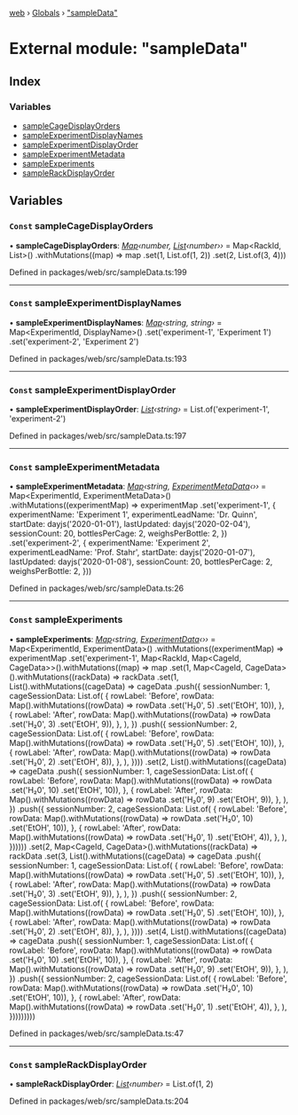 [web](../README.md) › [Globals](../globals.md) › ["sampleData"](_sampledata_.md)

# External module: "sampleData"

## Index

### Variables

* [sampleCageDisplayOrders](_sampledata_.md#const-samplecagedisplayorders)
* [sampleExperimentDisplayNames](_sampledata_.md#const-sampleexperimentdisplaynames)
* [sampleExperimentDisplayOrder](_sampledata_.md#const-sampleexperimentdisplayorder)
* [sampleExperimentMetadata](_sampledata_.md#const-sampleexperimentmetadata)
* [sampleExperiments](_sampledata_.md#const-sampleexperiments)
* [sampleRackDisplayOrder](_sampledata_.md#const-samplerackdisplayorder)

## Variables

### `Const` sampleCageDisplayOrders

• **sampleCageDisplayOrders**: *[Map](../interfaces/_types_.routemap.md#map)‹number, [List](../interfaces/_routes_experiment_dashboard_cagesessiontable_.cagesessiondata.md#list)‹number››* = Map<RackId, List<CageId>>()
  .withMutations((map) => map
    .set(1, List.of(1, 2))
    .set(2, List.of(3, 4)))

Defined in packages/web/src/sampleData.ts:199

___

### `Const` sampleExperimentDisplayNames

• **sampleExperimentDisplayNames**: *[Map](../interfaces/_types_.routemap.md#map)‹string, string›* = Map<ExperimentId, DisplayName>()
  .set('experiment-1', 'Experiment 1')
  .set('experiment-2', 'Experiment 2')

Defined in packages/web/src/sampleData.ts:193

___

### `Const` sampleExperimentDisplayOrder

• **sampleExperimentDisplayOrder**: *[List](../interfaces/_routes_experiment_dashboard_cagesessiontable_.cagesessiondata.md#list)‹string›* = List.of('experiment-1', 'experiment-2')

Defined in packages/web/src/sampleData.ts:197

___

### `Const` sampleExperimentMetadata

• **sampleExperimentMetadata**: *[Map](../interfaces/_types_.routemap.md#map)‹string, [ExperimentMetaData](../interfaces/_routes_experiments_new_newexperimentview_.experimentmetadata.md)‹››* = Map<ExperimentId, ExperimentMetaData>()
  .withMutations((experimentMap) => experimentMap
    .set('experiment-1', {
      experimentName: 'Experiment 1',
      experimentLeadName: 'Dr. Quinn',
      startDate: dayjs('2020-01-01'),
      lastUpdated: dayjs('2020-02-04'),
      sessionCount: 20,
      bottlesPerCage: 2,
      weighsPerBottle: 2,
    })
    .set('experiment-2', {
      experimentName: 'Experiment 2',
      experimentLeadName: 'Prof. Stahr',
      startDate: dayjs('2020-01-07'),
      lastUpdated: dayjs('2020-01-08'),
      sessionCount: 20,
      bottlesPerCage: 2,
      weighsPerBottle: 2,
    }))

Defined in packages/web/src/sampleData.ts:26

___

### `Const` sampleExperiments

• **sampleExperiments**: *[Map](../interfaces/_types_.routemap.md#map)‹string, [ExperimentData](../interfaces/_routes_experiment_dashboard_experimentdashboard_.experimentdata.md)‹››* = Map<ExperimentId, ExperimentData>()
  .withMutations((experimentMap) => experimentMap
    .set('experiment-1', Map<RackId, Map<CageId, CageData>>().withMutations((map) => map
      .set(1, Map<CageId, CageData>().withMutations((rackData) => rackData
        .set(1, List().withMutations((cageData) => cageData
          .push({
            sessionNumber: 1,
            cageSessionData: List.of(
              {
                rowLabel: 'Before',
                rowData: Map().withMutations((rowData) => rowData
                  .set('H₂0', 5)
                  .set('EtOH', 10)),
              },
              {
                rowLabel: 'After',
                rowData: Map().withMutations((rowData) => rowData
                  .set('H₂0', 3)
                  .set('EtOH', 9)),
              },
            ),
          })
          .push({
            sessionNumber: 2,
            cageSessionData: List.of(
              {
                rowLabel: 'Before',
                rowData: Map().withMutations((rowData) => rowData
                  .set('H₂0', 5)
                  .set('EtOH', 10)),
              },
              {
                rowLabel: 'After',
                rowData: Map().withMutations((rowData) => rowData
                  .set('H₂0', 2)
                  .set('EtOH', 8)),
              },
            ),
          })))
        .set(2, List().withMutations((cageData) => cageData
          .push({
            sessionNumber: 1,
            cageSessionData: List.of(
              {
                rowLabel: 'Before',
                rowData: Map().withMutations((rowData) => rowData
                  .set('H₂0', 10)
                  .set('EtOH', 10)),
              },
              {
                rowLabel: 'After',
                rowData: Map().withMutations((rowData) => rowData
                  .set('H₂0', 9)
                  .set('EtOH', 9)),
              },
            ),
          })
          .push({
            sessionNumber: 2,
            cageSessionData: List.of(
              {
                rowLabel: 'Before',
                rowData: Map().withMutations((rowData) => rowData
                  .set('H₂0', 10)
                  .set('EtOH', 10)),
              },
              {
                rowLabel: 'After',
                rowData: Map().withMutations((rowData) => rowData
                  .set('H₂0', 1)
                  .set('EtOH', 4)),
              },
            ),
          })))))
      .set(2, Map<CageId, CageData>().withMutations((rackData) => rackData
        .set(3, List().withMutations((cageData) => cageData
          .push({
            sessionNumber: 1,
            cageSessionData: List.of(
              {
                rowLabel: 'Before',
                rowData: Map().withMutations((rowData) => rowData
                  .set('H₂0', 5)
                  .set('EtOH', 10)),
              },
              {
                rowLabel: 'After',
                rowData: Map().withMutations((rowData) => rowData
                  .set('H₂0', 3)
                  .set('EtOH', 9)),
              },
            ),
          })
          .push({
            sessionNumber: 2,
            cageSessionData: List.of(
              {
                rowLabel: 'Before',
                rowData: Map().withMutations((rowData) => rowData
                  .set('H₂0', 5)
                  .set('EtOH', 10)),
              },
              {
                rowLabel: 'After',
                rowData: Map().withMutations((rowData) => rowData
                  .set('H₂0', 2)
                  .set('EtOH', 8)),
              },
            ),
          })))
        .set(4, List().withMutations((cageData) => cageData
          .push({
            sessionNumber: 1,
            cageSessionData: List.of(
              {
                rowLabel: 'Before',
                rowData: Map().withMutations((rowData) => rowData
                  .set('H₂0', 10)
                  .set('EtOH', 10)),
              },
              {
                rowLabel: 'After',
                rowData: Map().withMutations((rowData) => rowData
                  .set('H₂0', 9)
                  .set('EtOH', 9)),
              },
            ),
          })
          .push({
            sessionNumber: 2,
            cageSessionData: List.of(
              {
                rowLabel: 'Before',
                rowData: Map().withMutations((rowData) => rowData
                  .set('H₂0', 10)
                  .set('EtOH', 10)),
              },
              {
                rowLabel: 'After',
                rowData: Map().withMutations((rowData) => rowData
                  .set('H₂0', 1)
                  .set('EtOH', 4)),
              },
            ),
          }))))))))

Defined in packages/web/src/sampleData.ts:47

___

### `Const` sampleRackDisplayOrder

• **sampleRackDisplayOrder**: *[List](../interfaces/_routes_experiment_dashboard_cagesessiontable_.cagesessiondata.md#list)‹number›* = List.of(1, 2)

Defined in packages/web/src/sampleData.ts:204
